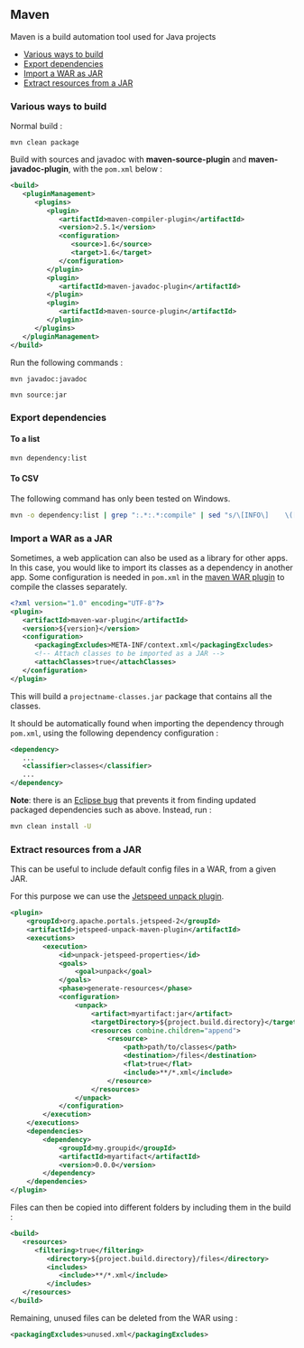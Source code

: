 ## Maven
Maven is a build automation tool used for Java projects

* [Various ways to build](#various-ways-to-build)
* [Export dependencies](#export-dependencies)
* [Import a WAR as  JAR](#import-a-war-as-a-jar)
* [Extract resources from a JAR](#extract-resources-from-a-jar)

### Various ways to build 
Normal build :

```
mvn clean package
```

Build with sources and javadoc with **maven-source-plugin** and **maven-javadoc-plugin**, with the `pom.xml` below :

```xml
<build>
   <pluginManagement>
      <plugins>
         <plugin>
            <artifactId>maven-compiler-plugin</artifactId>
            <version>2.5.1</version>
            <configuration>
               <source>1.6</source>
               <target>1.6</target>
            </configuration>
         </plugin>
         <plugin>
            <artifactId>maven-javadoc-plugin</artifactId>
         </plugin>
         <plugin>
            <artifactId>maven-source-plugin</artifactId>
         </plugin>
      </plugins>
   </pluginManagement>
</build>
  ```

Run the following commands :

```
mvn javadoc:javadoc
```

```
mvn source:jar
```

### Export dependencies

#### To a list
```bash
mvn dependency:list
```
#### To CSV
The following command has only been tested on Windows.
```bash
mvn -o dependency:list | grep ":.*:.*:compile" | sed "s/\[INFO\]    \([^:]*\):\([^:]*\):jar:\([^:]*\):compile/\1;\2;\3/" | sort -u
```

### Import a WAR as a JAR

Sometimes, a web application can also be used as a library for other apps. In this case, you would like to import its classes as a dependency in another app. Some configuration is needed in `pom.xml` in the [maven WAR plugin](http://maven.apache.org/plugins/maven-war-plugin/war-mojo.html) to compile the classes separately.

```xml
<?xml version="1.0" encoding="UTF-8"?>
<plugin>
   <artifactId>maven-war-plugin</artifactId>
   <version>${version}</version>
   <configuration>
      <packagingExcludes>META-INF/context.xml</packagingExcludes>
      <!-- Attach classes to be imported as a JAR -->
      <attachClasses>true</attachClasses>
   </configuration>
</plugin>
```

This will build a `projectname-classes.jar` package that contains all the classes.

It should be automatically found when importing the dependency through `pom.xml`, using the following dependency configuration :

```xml
<dependency>
   ...
   <classifier>classes</classifier>
   ...
</dependency>
```

**Note**: there is an [Eclipse bug](https://bugs.eclipse.org/bugs/show_bug.cgi?id=502349) that prevents it from finding updated packaged dependencies such as above. Instead, run :

```bash
mvn clean install -U
```

### Extract resources from a JAR

This can be useful to include default config files in a WAR, from a given JAR.

For this purpose we can use the [Jetspeed unpack plugin](https://portals.apache.org/jetspeed-2/buildguide/jetspeed-unpack-plugin.html).

```xml
<plugin>
	<groupId>org.apache.portals.jetspeed-2</groupId>
	<artifactId>jetspeed-unpack-maven-plugin</artifactId>
	<executions>
		<execution>
			<id>unpack-jetspeed-properties</id>
			<goals>
				<goal>unpack</goal>
			</goals>
			<phase>generate-resources</phase>
			<configuration>
				<unpack>
					<artifact>myartifact:jar</artifact>
					<targetDirectory>${project.build.directory}</targetDirectory>
					<resources combine.children="append">
						<resource>
							<path>path/to/classes</path>
							<destination>/files</destination>
							<flat>true</flat>
							<include>**/*.xml</include>
						</resource>
					</resources>
				</unpack>
			</configuration>
		</execution>
	</executions>
	<dependencies>
		<dependency>
			<groupId>my.groupid</groupId>
			<artifactId>myartifact</artifactId>
			<version>0.0.0</version>
		</dependency>
	</dependencies>
</plugin>
```

Files can then be copied into different folders by including them in the build : 

```xml
<build>
   <resources>
      <filtering>true</filtering>
         <directory>${project.build.directory}/files</directory>
         <includes>
            <include>**/*.xml</include>
         </includes>
   </resources>
</build>
```

Remaining, unused files can be deleted from the WAR using :

```xml
<packagingExcludes>unused.xml</packagingExcludes>
```
